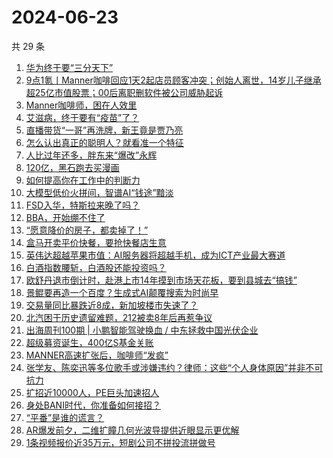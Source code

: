 # 2024-06-23

共 29 条

<!-- BEGIN 36KR -->
<!-- 最后更新时间 2024-06-23 00:01:00 +0800 -->
1. [华为终于要“三分天下”](https://36kr.com/p/2829776349907209)
1. [9点1氪丨Manner咖啡回应1天2起店员顾客冲突；创始人离世，14岁儿子继承超25亿市值股票；00后离职删软件被公司威胁起诉](https://36kr.com/p/2829788918188551)
1. [Manner咖啡师，困在人效里](https://36kr.com/p/2829609703561605)
1. [艾滋病，终于要有“疫苗”了？](https://36kr.com/p/2830482743691527)
1. [直播带货“一哥”再洗牌，新王竟是贾乃亮](https://36kr.com/p/2829683492980998)
1. [怎么认出真正的聪明人？就看准一个特征](https://36kr.com/p/2823514583976456)
1. [人比过年还多，胖东来“爆改”永辉](https://36kr.com/p/2829677927336456)
1. [120亿，黑石跑去买漫画](https://36kr.com/p/2829651686984200)
1. [如何提高你在工作中的判断力](https://36kr.com/p/2821185113606407)
1. [大模型低价火拼间，智谱AI“钱途”黯淡](https://36kr.com/p/2829536353782023)
1. [FSD入华，特斯拉来晚了吗？](https://36kr.com/p/2829532932786689)
1. [BBA，开始绷不住了](https://36kr.com/p/2829561546344708)
1. [“愿意降价的房子，都卖掉了！”](https://36kr.com/p/2830253770492165)
1. [盒马开卖平价快餐，要抢快餐店生意](https://36kr.com/p/2829642319530500)
1. [英伟达超越苹果市值：AI服务器将超越手机，成为ICT产业最大赛道](https://36kr.com/p/2830282036365830)
1. [​白酒指数腰斩，白酒股还能投资吗？](https://36kr.com/p/2829662529423616)
1. [欧舒丹退市倒计时，赴港上市14年摸到市场天花板，要到县城去“搞钱”](https://36kr.com/p/2829637749557504)
1. [景鲲要再造一个百度？生成式AI颠覆搜索为时尚早](https://36kr.com/p/2829508963277702)
1. [交易量同比暴跌近8成，新加坡楼市失速了？](https://36kr.com/p/2829672774519040)
1. [北汽困于历史遗留难题，212被卖8年后再惹争议](https://36kr.com/p/2829656417438210)
1. [出海周刊100期 | 小鹏智能驾驶换血 / 中东拯救中国光伏企业](https://36kr.com/p/2830153599846915)
1. [超级募资诞生，400亿S基金关账](https://36kr.com/p/2829654019000579)
1. [MANNER高速扩张后，咖啡师“发疯”](https://36kr.com/p/2829668090628611)
1. [张学友、陈奕迅等多位歌手或涉嫌违约？律师：这些“个人身体原因”并非不可抗力](https://36kr.com/p/2829726762289409)
1. [扩招近10000人，PE巨头加速招人](https://36kr.com/p/2830356591757574)
1. [身处BANI时代，你准备如何接招？](https://36kr.com/p/2830227582306568)
1. [“平番”是谁的谎言？](https://36kr.com/p/2829728742836488)
1. [AR爆发前夕，二维扩瞳几何光波导提供近眼显示更优解](https://36kr.com/p/2830483530909953)
1. [1条视频报价近35万元，短剧公司不拼投流拼做号](https://36kr.com/p/2830456756046087)
<!-- END 36KR -->